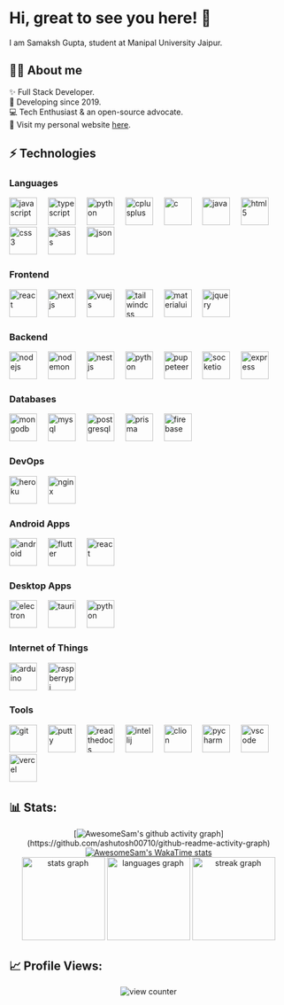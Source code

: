 <link rel="stylesheet" type='text/css' href="https://cdn.jsdelivr.net/gh/devicons/devicon@latest/devicon.min.css" />

<h1 align="left">Hi, great to see you here! 👋 </h1>

<p align="left"> I am Samaksh Gupta, student at Manipal University Jaipur. </p>

<h2> 🙋🏻 About me </h2>

<p align="left">
✨ Full Stack Developer. <br>
📆 Developing since 2019. <br>
💻 Tech Enthusiast & an open-source advocate. <br>
🚀 Visit my personal website <a href="https://awesomesam.dev" target="_blank">here</a>. <br>
</p>


<h2> ⚡ Technologies </h2>

### Languages

<div class="icons">
    <img src="https://cdn.jsdelivr.net/gh/devicons/devicon@latest/icons/javascript/javascript-original.svg" width="50px" alt="javascript" />
    <img width="12" />
    <img src="https://cdn.jsdelivr.net/gh/devicons/devicon@latest/icons/typescript/typescript-plain.svg" width="50px" alt="typescript" />
    <img width="12" />
    <img src="https://cdn.jsdelivr.net/gh/devicons/devicon@latest/icons/python/python-original.svg" width="50px" alt="python" />
    <img width="12" />
    <img src="https://cdn.jsdelivr.net/gh/devicons/devicon@latest/icons/cplusplus/cplusplus-plain.svg" width="50px" alt="cplusplus" />
    <img width="12" />
    <img src="https://cdn.jsdelivr.net/gh/devicons/devicon@latest/icons/c/c-plain.svg" width="50px" alt="c" />
    <img width="12" />
    <img src="https://cdn.jsdelivr.net/gh/devicons/devicon@latest/icons/java/java-original.svg" width="50px" alt="java" />
    <img width="12" />   
    <img src="https://cdn.jsdelivr.net/gh/devicons/devicon@latest/icons/html5/html5-original.svg" width="50px" alt="html5" />
    <img width="12" />
    <img src="https://cdn.jsdelivr.net/gh/devicons/devicon@latest/icons/css3/css3-original.svg" width="50px" alt="css3" />
    <img width="12" />
    <img src="https://cdn.jsdelivr.net/gh/devicons/devicon@latest/icons/sass/sass-original.svg" width="50px" alt="sass" />
    <img width="12" />
    <img src="https://cdn.jsdelivr.net/gh/devicons/devicon@latest/icons/json/json-original.svg" width="50px" alt="json" />
    <img width="12" />   
</div>

### Frontend

<div class="icons">
    <img src="https://cdn.jsdelivr.net/gh/devicons/devicon@latest/icons/react/react-original.svg" width="50px" alt="react" />
    <img width="12" />
    <img src="https://cdn.jsdelivr.net/gh/devicons/devicon@latest/icons/nextjs/nextjs-original.svg" width="50px" alt="nextjs" />
    <img width="12" />
    <img src="https://cdn.jsdelivr.net/gh/devicons/devicon@latest/icons/vuejs/vuejs-original.svg" width="50px" alt="vuejs" />
    <img width="12" />
    <img src="https://cdn.jsdelivr.net/gh/devicons/devicon@latest/icons/tailwindcss/tailwindcss-original.svg" width="50px" alt="tailwindcss" />
    <img width="12" />
    <img src="https://cdn.jsdelivr.net/gh/devicons/devicon@latest/icons/materialui/materialui-original.svg" width="50px" alt="materialui" />
    <img width="12" />
    <img src="https://cdn.jsdelivr.net/gh/devicons/devicon@latest/icons/jquery/jquery-original.svg" width="50px" alt="jquery" />
    <img width="12" />
</div>

### Backend

<div class="icons">
    <img src="https://cdn.jsdelivr.net/gh/devicons/devicon@latest/icons/nodejs/nodejs-original.svg" width="50px" alt="nodejs" />
    <img width="12" />
    <img src="https://cdn.jsdelivr.net/gh/devicons/devicon@latest/icons/nodemon/nodemon-original.svg" width="50px" alt="nodemon" />
    <img width="12" />
    <img src="https://cdn.jsdelivr.net/gh/devicons/devicon@latest/icons/nestjs/nestjs-original.svg" width="50px" alt="nestjs" />
    <img width="12" />
    <img src="https://cdn.jsdelivr.net/gh/devicons/devicon@latest/icons/python/python-original.svg" width="50px" alt="python" />
    <img width="12" />
    <img src="https://cdn.jsdelivr.net/gh/devicons/devicon@latest/icons/puppeteer/puppeteer-original.svg" width="50px" alt="puppeteer" />
    <img width="12" />
    <img src="https://cdn.jsdelivr.net/gh/devicons/devicon@latest/icons/socketio/socketio-original.svg" width="50px" alt="socketio" />
    <img width="12" />
    <img src="https://cdn.jsdelivr.net/gh/devicons/devicon@latest/icons/express/express-original.svg" width="50px" alt="express" />
    <img width="12" />
</div>

### Databases

<div class="icons">
    <img src="https://cdn.jsdelivr.net/gh/devicons/devicon@latest/icons/mongodb/mongodb-original.svg" width="50px" alt="mongodb" />
    <img width="12" />
    <img src="https://cdn.jsdelivr.net/gh/devicons/devicon@latest/icons/mysql/mysql-original.svg" width="50px" alt="mysql" />
    <img width="12" />
    <img src="https://cdn.jsdelivr.net/gh/devicons/devicon@latest/icons/postgresql/postgresql-original.svg" width="50px" alt="postgresql" />
    <img width="12" />
    <img src="https://cdn.jsdelivr.net/gh/devicons/devicon@latest/icons/prisma/prisma-original.svg" width="50px" alt="prisma" />
    <img width="12" />
    <img src="https://cdn.jsdelivr.net/gh/devicons/devicon@latest/icons/firebase/firebase-plain.svg" width="50px" alt="firebase" />
    <img width="12" />
</div>

### DevOps

<div class="icons">
    <img src="https://cdn.jsdelivr.net/gh/devicons/devicon@latest/icons/heroku/heroku-original.svg" width="50px" alt="heroku" />
    <img width="12" />
    <img src="https://cdn.jsdelivr.net/gh/devicons/devicon@latest/icons/nginx/nginx-original.svg" width="50px" alt="nginx" />
    <img width="12" />
</div>

### Android Apps

<div class="icons">
    <img src="https://cdn.jsdelivr.net/gh/devicons/devicon@latest/icons/android/android-plain.svg" width="50px" alt="android" />
    <img width="12" />
    <img src="https://cdn.jsdelivr.net/gh/devicons/devicon@latest/icons/flutter/flutter-original.svg" width="50px" alt="flutter" />
    <img width="12" />
    <img src="https://cdn.jsdelivr.net/gh/devicons/devicon@latest/icons/react/react-original.svg" width="50px" alt="react" />
    <img width="12" />
</div>

### Desktop Apps

<div class="icons">
    <img src="https://cdn.jsdelivr.net/gh/devicons/devicon@latest/icons/electron/electron-original.svg" width="50px" alt="electron" />
    <img width="12" />
    <img src="https://cdn.jsdelivr.net/gh/devicons/devicon@latest/icons/tauri/tauri-original.svg" width="50px" alt="tauri" />
    <img width="12" />
    <img src="https://cdn.jsdelivr.net/gh/devicons/devicon@latest/icons/python/python-original.svg" width="50px" alt="python" />
    <img width="12" />
</div>

### Internet of Things

<div class="icons">
    <img src="https://cdn.jsdelivr.net/gh/devicons/devicon@latest/icons/arduino/arduino-original.svg" width="50px" alt="arduino" />
    <img width="12" />
    <img src="https://cdn.jsdelivr.net/gh/devicons/devicon@latest/icons/raspberrypi/raspberrypi-original.svg" width="50px" alt="raspberrypi" />
    <img width="12" />
</div>

### Tools

<div class="icons">
    <img src="https://cdn.jsdelivr.net/gh/devicons/devicon@latest/icons/git/git-original.svg" width="50px" alt="git" />
    <img width="12" />
    <img src="https://cdn.jsdelivr.net/gh/devicons/devicon@latest/icons/putty/putty-original.svg" width="50px" alt="putty" />
    <img width="12" />
    <img src="https://cdn.jsdelivr.net/gh/devicons/devicon@latest/icons/readthedocs/readthedocs-original.svg" width="50px" alt="readthedocs" />
    <img width="12" />
    <img src="https://cdn.jsdelivr.net/gh/devicons/devicon@latest/icons/intellij/intellij-original.svg" width="50px" alt="intellij" />
    <img width="12" />
    <img src="https://cdn.jsdelivr.net/gh/devicons/devicon@latest/icons/clion/clion-original.svg" width="50px" alt="clion"  />
    <img width="12" />
    <img src="https://cdn.jsdelivr.net/gh/devicons/devicon@latest/icons/pycharm/pycharm-original.svg" width="50px" alt="pycharm" />
    <img width="12" />
    <img src="https://cdn.jsdelivr.net/gh/devicons/devicon@latest/icons/vscode/vscode-original.svg" width="50px" alt="vscode" />
    <img width="12" />
    <img src="https://cdn.jsdelivr.net/gh/devicons/devicon@latest/icons/vercel/vercel-original.svg" width="50px" alt="vercel" />
    <img width="12" />
</div>

## 📊 Stats:

<div align="center">

[![AwesomeSam's github activity graph](https://github-readme-activity-graph.vercel.app/graph?username=awesomesam9523&bg_color=0f2d3d&color=1cadfb&line=1cadfb&point=1cadfb&area=true&hide_border=true")](https://github.com/ashutosh00710/github-readme-activity-graph)
[![AwesomeSam's WakaTime stats](https://github-readme-stats.vercel.app/api/wakatime?username=AwesomeSam&layout=compact&lang_count=20)](https://github.com/anuraghazra/github-readme-stats)
<br>
  <img src="https://github-readme-stats.vercel.app/api?username=awesomesam9523&hide_title=false&hide_rank=false&show_icons=true&include_all_commits=true&count_private=true&disable_animations=false&number_format=long&theme=radical&locale=en&hide_border=false&order=1" height="150" alt="stats graph"  />
  <img src="https://github-readme-stats.vercel.app/api/top-langs?username=abh80&locale=en&hide_title=false&layout=compact&card_width=320&langs_count=5&theme=radical&hide_border=false&order=2" height="150" alt="languages graph"  />
  <img src="https://streak-stats.demolab.com?user=abh80&locale=en&mode=daily&theme=radical&hide_border=false&border_radius=5&order=3" height="150" alt="streak graph"  />
</div>

## 📈 Profile Views:

<div align="center">
<img src="https://profile-counter.glitch.me/awesomesam9523/count.svg"  alt="view counter"/>
</div>

